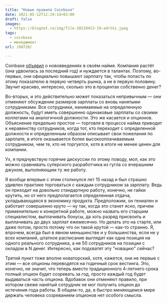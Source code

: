 ```yaml
---
title: "Новые правила Coinbase"
date: 2021-05-12T12:19:14+03:00
draft: false
images:
  - https://blognot.co/img/file-20210413-19-a4rtki.jpeg
tags:
  - coinbase
  - менеджмент
url: /60720/

---
```

Coinbase [объявил](https://blog.coinbase.com/how-coinbase-is-rethinking-its-approach-to-compensation-9aaf7d5d638e) о нововведениях в своём найме. Компания растёт (она удвоилась за последний год) и нуждается в талантах. Поэтому, во-первых, они официально повышают зарплату так, чтобы попасть по этому показателю в первую четверть рынка, а не в первую половину. Звучит красиво, интересно, сколько это в процентах собственно денег?

<!--more-->

Во-вторых, и это действительно может показаться непривычным — они отменяют обсуждение размеров зарплаты со вновь нанятыми сотрудниками. Все сотрудники, нанимаемые на определенную должность, будут иметь совершенно одинаковые зарплаты со своими коллегами на аналогичной должности. Это же касается и опционов. Объяснение предельно простое — торговля в процессе найма приводит к неравенству сотрудников, когда тот, кто переходит с определенной должности и определенным образом описывает свои пожелания по зарплате, в итоге оказывается более высокооплачиваемым сотрудником, чем те, кто не торгуется, хотя в итоге не менее ценен для компании.

Ух, я предчувствую горячие дискуссии по этому поводу, мол, как это можно сравнивать суперского разработчика из гугла со вчерашним джуном, выполняющим ту же работу. 

Я вообще впервые с этим столкнулся лет 15 назад и был страшно удивлен практике торговаться с каждым сотрудником за зарплату. Ведь он приходит на довольно стандартную работу, конечно, не гайки крутить, но от него предполагается определенная отдача, укладывающаяся в экономику продукта. Предположим, он гениален и работает совершенно круто — ну так, когда это станет ясно, причем применительно к конкретной работе, можно назвать его старшим специалистом, выплачивать бонусы, да хоть разряд присвоить и выплачивать до двух зарплат ежемесячно. Но делать это на старте, или даже потом, просто потому что он такой крутой — как-то странно. Я, впрочем, всегда был в явном меньшинстве и у большинства, если не у всех компаний, штатное расписание выглядит как одна позиция на одного реального сотрудника, а не 50 сотрудников на позиции с окладом в N денег. Интересно, как подхватят эту "новацию" сейчас?

Третий пункт тоже вполне новаторский, хотя, кажется, они не первые с этим — все опционы переводятся на годичный срок вестинга. Это, конечно, не значит, что теперь вместо традиционного 4-летнего срока полный опцион будет созревать за год, просто каждый год будет выдаваться часть опциона. Вдобавок они отменяют правило, при котором свеже нанятый сотрудник не мог получить опцион до истечения года работы. В общем-то, да, в быстро меняющемся мире держать человека созреванием опционов нет особого смысла. 

